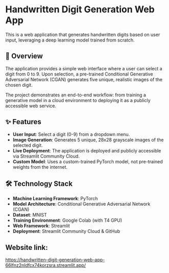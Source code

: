 # Handwritten Digit Generation Web App

This is a web application that generates handwritten digits based on user input, leveraging a deep learning model trained from scratch.

## 🚀 Overview

The application provides a simple web interface where a user can select a digit from 0 to 9. Upon selection, a pre-trained Conditional Generative Adversarial Network (CGAN) generates five unique, realistic images of the chosen digit.

The project demonstrates an end-to-end workflow: from training a generative model in a cloud environment to deploying it as a publicly accessible web service.

## ✨ Features

-   **User Input**: Select a digit (0-9) from a dropdown menu.
-   **Image Generation**: Generates 5 unique, 28x28 grayscale images of the selected digit.
-   **Live Deployment**: The application is deployed and publicly accessible via Streamlit Community Cloud.
-   **Custom Model**: Uses a custom-trained PyTorch model, not pre-trained weights from the internet.

## 🛠️ Technology Stack

-   **Machine Learning Framework**: PyTorch
-   **Model Architecture**: Conditional Generative Adversarial Network (CGAN)
-   **Dataset**: MNIST
-   **Training Environment**: Google Colab (with T4 GPU)
-   **Web Framework**: Streamlit
-   **Deployment**: Streamlit Community Cloud & GitHub

## Website link:

https://handwritten-digit-generation-web-app-66lfnz2nldfcx74korzsra.streamlit.app/
